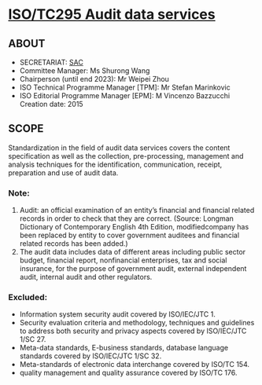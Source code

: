 # [ISO/TC295 Audit data services](https://www.iso.org/committee/5648297.html)
## ABOUT
* SECRETARIAT: [SAC](https://www.iso.org/member/1635.html)
* Committee Manager: Ms Shurong Wang
* Chairperson (until end 2023): Mr Weipei Zhou
* ISO Technical Programme Manager [TPM]: Mr Stefan Marinkovic
* ISO Editorial Programme Manager [EPM]: M Vincenzo Bazzucchi
Creation date: 2015

## SCOPE
Standardization in the field of audit data services covers the content specification as well as the collection, pre-processing, management and analysis techniques for the identification, communication, receipt, preparation and use of audit data.

### Note:
1. Audit: an official examination of an entity’s financial and financial related records in order to check that they are correct. (Source: Longman Dictionary of Contemporary English 4th Edition, modifiedcompany has been replaced by entity to cover government auditees and financial related records has been added.)
2. The audit data includes data of different areas including public sector budget, financial report, nonfinancial enterprises, tax and social insurance, for the purpose of government audit, external independent audit, internal audit and other regulators.

### Excluded:
* Information system security audit covered by ISO/IEC/JTC 1.
* Security evaluation criteria and methodology, techniques and guidelines to address both security and privacy aspects covered by ISO/IEC/JTC 1/SC 27.
* Meta-data standards, E-business standards, database language standards covered by ISO/IEC/JTC 1/SC 32.
* Meta-standards of electronic data interchange covered by ISO/TC 154.
* quality management and quality assurance covered by ISO/TC 176.
